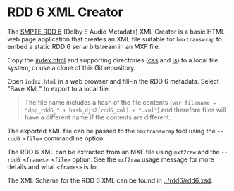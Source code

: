 # RDD 6 XML Creator

The [SMPTE RDD 6](https://ieeexplore.ieee.org/document/7290141) (Dolby E Audio Metadata) XML Creator is a basic HTML web page application that creates an XML file suitable for `bmxtranswrap` to embed a static RDD 6 serial bitstream in an MXF file.

Copy the [index.html](./index.html) and supporting directories ([css](./css) and [js](./js)) to a local file system, or use a clone of this Git repository.

Open `index.html` in a web browser and fill-in the RDD 6 metadata. Select "Save XML" to export to a local file.

>The file name includes a hash of the file contents (`var filename = "dpp_rdd6_" + hash_djb2(rdd6_xml) + ".xml"`) and therefore files will have a different name if the contents are different.

The exported XML file can be passed to the `bmxtranswrap` tool using the `--rdd6 <file>` commandline option.

The RDD 6 XML can be extracted from an MXF file using `mxf2raw` and the `--rdd6 <frames> <file>` option. See the `mxf2raw` usage message for more details and what `<frames>` is for.

The XML Schema for the RDD 6 XML can be found in [../rdd6/rdd6.xsd](../rdd6/rdd6.xsd).